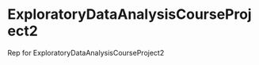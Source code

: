 ExploratoryDataAnalysisCourseProject2
=====================================

Rep for ExploratoryDataAnalysisCourseProject2
